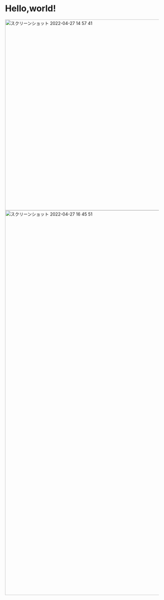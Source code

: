 # Hello,world!
<img width="625" alt="スクリーンショット 2022-04-27 14 57 41" src="https://user-images.githubusercontent.com/104488855/165466488-beb9724d-b876-4486-9814-617941f497fc.png">
<img width="1260" alt="スクリーンショット 2022-04-27 16 45 51" src="https://user-images.githubusercontent.com/104488855/165468190-4873d338-3a93-49b0-be0e-5d9de7c43f45.png">
